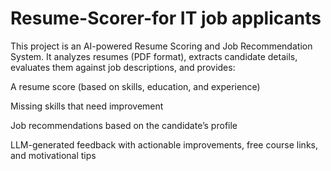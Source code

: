 # Resume-Scorer-for IT job applicants
This project is an AI-powered Resume Scoring and Job Recommendation System. It analyzes resumes (PDF format), extracts candidate details, evaluates them against job descriptions, and provides:

A resume score (based on skills, education, and experience)

Missing skills that need improvement

Job recommendations based on the candidate’s profile

LLM-generated feedback with actionable improvements, free course links, and motivational tips
